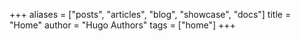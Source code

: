 +++
aliases = ["posts", "articles", "blog", "showcase", "docs"]
title = "Home"
author = "Hugo Authors"
tags = ["home"]
+++
